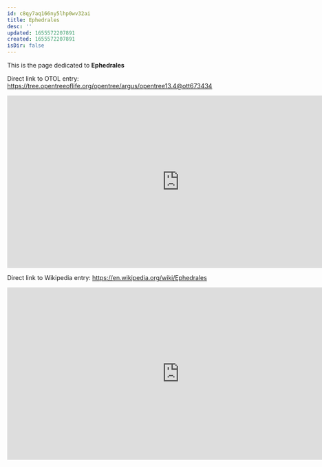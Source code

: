```yaml
---
id: c8qy7aq166ny5lhp0wv32ai
title: Ephedrales
desc: ''
updated: 1655572207891
created: 1655572207891
isDir: false
---
```

This is the page dedicated to **Ephedrales**


Direct link to OTOL entry: https://tree.opentreeoflife.org/opentree/argus/opentree13.4@ott673434



<html>
    <body>
    <iframe src="https://tree.opentreeoflife.org/opentree/argus/opentree13.4@ott673434"
    width="800" height="400" frameborder="0" allowfullscreen> </iframe>
    </body>
</html>
    


Direct link to Wikipedia entry: https://en.wikipedia.org/wiki/Ephedrales



<html>
    <body>
    <iframe src="https://en.wikipedia.org/wiki/Ephedrales"
    width="800" height="400" frameborder="0" allowfullscreen> </iframe>
    </body>
</html>
    
